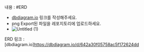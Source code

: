 내용 :
#ERD 
- [dbdiagram.io](https://dbdiagram.io/home) 링크를 작성해주세요.  
- png Export된 파일을 레포지토리에 업로드하세요.
- ![Untitled (1)](https://user-images.githubusercontent.com/127010049/229421265-a860d9d5-d132-4d05-8828-d440ac2e1a2f.png)


ERD 링크 : [dbdiagram.io]https://dbdiagram.io/d/642a30f05758ac5f172624dd
